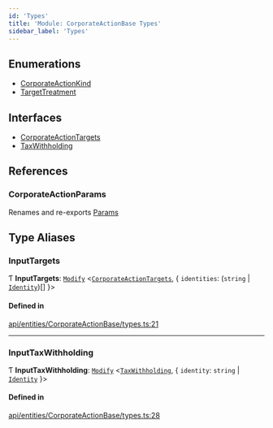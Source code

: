 ```yaml
---
id: 'Types'
title: 'Module: CorporateActionBase Types'
sidebar_label: 'Types'
---
```


## Enumerations

- [CorporateActionKind](../../../../../enums/API/Entities/CorporateActionBase/Types/CorporateActionKind/CorporateActionKind.md)
- [TargetTreatment](../../../../../enums/API/Entities/CorporateActionBase/Types/TargetTreatment/TargetTreatment.md)

## Interfaces

- [CorporateActionTargets](../../../../../interfaces/API/Entities/CorporateActionBase/Types/CorporateActionTargets/CorporateActionTargets.md)
- [TaxWithholding](../../../../../interfaces/API/Entities/CorporateActionBase/Types/TaxWithholding/TaxWithholding.md)

## References

### CorporateActionParams

Renames and re-exports [Params](../../../../../interfaces/API/Entities/CorporateActionBase/Params/Params.md)

## Type Aliases

### InputTargets

Ƭ **InputTargets**: [`Modify`](../../../../Types/Utils/Utils.md#modify) \<[`CorporateActionTargets`](../../../../../interfaces/API/Entities/CorporateActionBase/Types/CorporateActionTargets/CorporateActionTargets.md), \{ `identities`: (`string` \| [`Identity`](../../../../../classes/API/Entities/Identity/Identity.md))[] }\>

#### Defined in

[api/entities/CorporateActionBase/types.ts:21](https://github.com/PolymeshAssociation/polymesh-sdk/blob/2c78f6c34/src/api/entities/CorporateActionBase/types.ts#L21)

---

### InputTaxWithholding

Ƭ **InputTaxWithholding**: [`Modify`](../../../../Types/Utils/Utils.md#modify) \<[`TaxWithholding`](../../../../../interfaces/API/Entities/CorporateActionBase/Types/TaxWithholding/TaxWithholding.md), \{ `identity`: `string` \| [`Identity`](../../../../../classes/API/Entities/Identity/Identity.md) }\>

#### Defined in

[api/entities/CorporateActionBase/types.ts:28](https://github.com/PolymeshAssociation/polymesh-sdk/blob/2c78f6c34/src/api/entities/CorporateActionBase/types.ts#L28)
